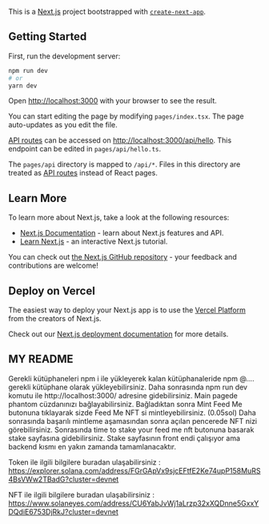 This is a [Next.js](https://nextjs.org/) project bootstrapped with [`create-next-app`](https://github.com/vercel/next.js/tree/canary/packages/create-next-app).

## Getting Started

First, run the development server:

```bash
npm run dev
# or
yarn dev
```

Open [http://localhost:3000](http://localhost:3000) with your browser to see the result.

You can start editing the page by modifying `pages/index.tsx`. The page auto-updates as you edit the file.

[API routes](https://nextjs.org/docs/api-routes/introduction) can be accessed on [http://localhost:3000/api/hello](http://localhost:3000/api/hello). This endpoint can be edited in `pages/api/hello.ts`.

The `pages/api` directory is mapped to `/api/*`. Files in this directory are treated as [API routes](https://nextjs.org/docs/api-routes/introduction) instead of React pages.

## Learn More

To learn more about Next.js, take a look at the following resources:

- [Next.js Documentation](https://nextjs.org/docs) - learn about Next.js features and API.
- [Learn Next.js](https://nextjs.org/learn) - an interactive Next.js tutorial.

You can check out [the Next.js GitHub repository](https://github.com/vercel/next.js/) - your feedback and contributions are welcome!

## Deploy on Vercel

The easiest way to deploy your Next.js app is to use the [Vercel Platform](https://vercel.com/new?utm_medium=default-template&filter=next.js&utm_source=create-next-app&utm_campaign=create-next-app-readme) from the creators of Next.js.

Check out our [Next.js deployment documentation](https://nextjs.org/docs/deployment) for more details.

## MY README

Gerekli kütüphaneleri npm i ile yükleyerek kalan kütüphanaleride npm @.... gerekli kütüphane olarak yükleyebilirsiniz.
Daha sonrasında npm run dev komutu ile http://localhost:3000/ adresine gidebilirsiniz.
Main pagede phantom cüzdanınızı bağlayabilirsiniz.
Bağladıktan sonra Mint Feed Me butonuna tıklayarak sizde Feed Me NFT si mintleyebilirsiniz. (0.05sol)
Daha sonrasında başarılı mintleme aşamasından sonra açılan pencerede NFT nizi görebilirsiniz.
Sonrasında time to stake your feed me nft butonuna basarak stake sayfasına gidebilirsiniz.
Stake sayfasının front endi çalışıyor ama backend kısmı en yakın zamanda tamamlanacaktır.

Token ile ilgili bilgilere buradan ulaşabilirsiniz :
https://explorer.solana.com/address/FGrGApVx9sjcEFtfE2Ke74upP158MuRS4BsVWw2TBadG?cluster=devnet

NFT ile ilgili bilgilere buradan ulaşabilirsiniz :
https://www.solaneyes.com/address/CU6YabJvWj1aLrzp32xXQDnne5GxxYDQdiE6753DjRkJ?cluster=devnet
